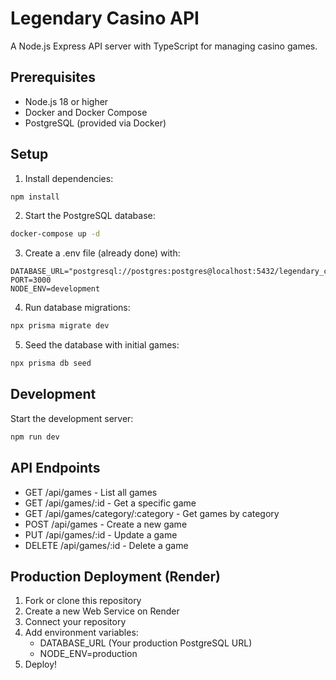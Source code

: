 # Legendary Casino API

A Node.js Express API server with TypeScript for managing casino games.

## Prerequisites

- Node.js 18 or higher
- Docker and Docker Compose
- PostgreSQL (provided via Docker)

## Setup

1. Install dependencies:

```bash
npm install
```

2. Start the PostgreSQL database:

```bash
docker-compose up -d
```

3. Create a .env file (already done) with:

```
DATABASE_URL="postgresql://postgres:postgres@localhost:5432/legendary_casino"
PORT=3000
NODE_ENV=development
```

4. Run database migrations:

```bash
npx prisma migrate dev
```

5. Seed the database with initial games:

```bash
npx prisma db seed
```

## Development

Start the development server:

```bash
npm run dev
```

## API Endpoints

- GET /api/games - List all games
- GET /api/games/:id - Get a specific game
- GET /api/games/category/:category - Get games by category
- POST /api/games - Create a new game
- PUT /api/games/:id - Update a game
- DELETE /api/games/:id - Delete a game

## Production Deployment (Render)

1. Fork or clone this repository
2. Create a new Web Service on Render
3. Connect your repository
4. Add environment variables:
   - DATABASE_URL (Your production PostgreSQL URL)
   - NODE_ENV=production
5. Deploy!
